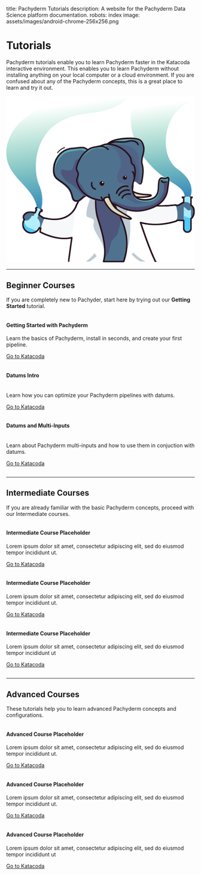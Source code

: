 title: Pachyderm Tutorials
description: A website for the Pachyderm Data Science platform documentation.
robots: index
image: assets/images/android-chrome-256x256.png
# Tutorials

Pachyderm tutorials enable you to learn Pachyderm faster in the Katacoda
interactive environment. This enables you to learn Pachyderm without
installing anything on your local computer or a cloud environment.
If you are confused about any of the Pachyderm concepts, this is 
a great place to learn and try it out.

<div class="images">
    <img src="../assets/professor-pachyderm.png" alt="Professor Pachyderm" class="center">
</div>

---

## Beginner Courses

If you are completely new to Pachyder, start here by trying out our
**Getting Started** tutorial.

<div class="row">
  <div class="column">
    <div class="card-square mdl-card mdl-shadow--2dp">
      <div class="mdl-card__title mdl-card--expand">
         <h4 class="mdl-card__title-text">Getting Started with Pachyderm</h4>
      </div>
      <div class="mdl-card__supporting-text">
        Learn the basics of Pachyderm, install in seconds, and create your first pipeline.
      </div>
      <div class="mdl-card__actions mdl-card--border">
          <p><a href="https://www.katacoda.com/pachyderm/scenarios/getting-started" class="mdl-button mdl-button--colored mdl-js-button mdl-js-ripple-effect">
          Go to Katacoda <i class="fa fa-external-link" aria-hidden="true"></i></a>
          </p>
      </div>
    </div>
  </div>
  <div class="column">
    <div class="card-square mdl-card mdl-shadow--2dp">
      <div class="mdl-card__title mdl-card--expand">
        <h4 class="mdl-card__title-text">Datums Intro <br> &nbsp;</h4>
      </div>
      <div class="mdl-card__supporting-text">
      Learn how you can optimize your Pachyderm pipelines with datums.
      </div>
      <div class="mdl-card__actions mdl-card--border">
          <p><a href="https://www.katacoda.com/pachyderm/scenarios/datum-intro" class="mdl-button mdl-button--colored mdl-js-button mdl-js-ripple-effect">
          Go to Katacoda <i class="fa fa-external-link" aria-hidden="true"></i>
          </a>
          </p>
       </div>
     </div>
  </div>
  <div class="column">
    <div class="card-square mdl-card mdl-shadow--2dp">
      <div class="mdl-card__title mdl-card--expand">
        <h4 class="mdl-card__title-text">Datums and Multi-Inputs<br>&nbsp;</h4>
      </div>
      <div class="mdl-card__supporting-text">
        Learn about Pachyderm multi-inputs and how to use them in conjuction with datums.
      </div>
      <div class="mdl-card__actions mdl-card--border">
          <p><a href="concepts/data-concepts/index.html" class="mdl-button mdl-button--colored mdl-js-button mdl-js-ripple-effect">
          Go to Katacoda <i class="fa fa-external-link" aria-hidden="true"></i>
          </a>
          </p>
      </div>
    </div>
  </div>
</div>

---

## Intermediate Courses

If you are already familiar with the basic Pachyderm concepts, proceed
with our Intermediate courses.

<div class="row">
  <div class="column">
    <div class="card-square mdl-card mdl-shadow--2dp">
      <div class="mdl-card__title mdl-card--expand">
        <h4 class="mdl-card__title-text">Intermediate Course Placeholder <br></h4>
      </div>
      <div class="mdl-card__supporting-text">
        Lorem ipsum dolor sit amet, consectetur adipiscing elit, sed do eiusmod tempor incididunt ut.
      </div>
      <div class="mdl-card__actions mdl-card--border">
           <p><a href="https://github.com/pachyderm/pachyderm/tree/master/examples/ml/hyperparameter" class="mdl-button mdl-button--colored mdl-js-button mdl-js-ripple-effect">
           Go to Katacoda <i class="fa fa-external-link" aria-hidden="true"></i>
           </a>
           </p>
      </div>
    </div>
  </div>
  <div class="column">
    <div class="card-square mdl-card mdl-shadow--2dp">
      <div class="mdl-card__title mdl-card--expand">
        <h4 class="mdl-card__title-text">Intermediate Course Placeholder <br></h4>
      </div>
      <div class="mdl-card__supporting-text">
        Lorem ipsum dolor sit amet, consectetur adipiscing elit, sed do eiusmod tempor incididunt ut.
      </div>
      <div class="mdl-card__actions mdl-card--border">
          <p><a href="how-tos/load-data-into-pachyderm" class="mdl-button mdl-button--colored mdl-js-button mdl-js-ripple-effect">
          Go to Katacoda <i class="fa fa-external-link" aria-hidden="true"></i>
          </a>
          </p>
      </div>
    </div>
  </div>
  <div class="column">
     <div class="card-square mdl-card mdl-shadow--2dp">
     <div class="mdl-card__title mdl-card--expand">
         <h4 class="mdl-card__title-text">Intermediate Course Placeholder <br></h4>
       </div>
       <div class="mdl-card__supporting-text">
       Lorem ipsum dolor sit amet, consectetur adipiscing elit, sed do eiusmod tempor incididunt ut
       </div>
       <div class="mdl-card__actions mdl-card--border">
           <p><a href="how-tos/splitting-data/splitting" class="mdl-button mdl-button--colored mdl-js-button mdl-js-ripple-effect">
           Go to Katacoda <i class="fa fa-external-link" aria-hidden="true"></i>
           </a>
           </p>
       </div>
     </div>
   </div>
</div>

---

## Advanced Courses

These tutorials help you to learn advanced Pachyderm concepts and configurations.

<div class="row">
  <div class="column">
    <div class="card-square mdl-card mdl-shadow--2dp">
      <div class="mdl-card__title mdl-card--expand">
        <h4 class="mdl-card__title-text">Advanced Course Placeholder <br></h4>
      </div>
      <div class="mdl-card__supporting-text">
        Lorem ipsum dolor sit amet, consectetur adipiscing elit, sed do eiusmod tempor incididunt ut.
      </div>
      <div class="mdl-card__actions mdl-card--border">
           <p><a href="https://github.com/pachyderm/pachyderm/tree/master/examples/ml/hyperparameter" class="mdl-button mdl-button--colored mdl-js-button mdl-js-ripple-effect">
           Go to Katacoda <i class="fa fa-external-link" aria-hidden="true"></i>
           </a>
           </p>
      </div>
    </div>
  </div>
  <div class="column">
    <div class="card-square mdl-card mdl-shadow--2dp">
      <div class="mdl-card__title mdl-card--expand">
        <h4 class="mdl-card__title-text">Advanced Course Placeholder <br></h4>
      </div>
      <div class="mdl-card__supporting-text">
        Lorem ipsum dolor sit amet, consectetur adipiscing elit, sed do eiusmod tempor incididunt ut.
      </div>
      <div class="mdl-card__actions mdl-card--border">
          <p><a href="how-tos/load-data-into-pachyderm" class="mdl-button mdl-button--colored mdl-js-button mdl-js-ripple-effect">
          Go to Katacoda <i class="fa fa-external-link" aria-hidden="true"></i>
          </a>
          </p>
      </div>
    </div>
  </div>
  <div class="column">
     <div class="card-square mdl-card mdl-shadow--2dp">
     <div class="mdl-card__title mdl-card--expand">
         <h4 class="mdl-card__title-text">Advanced Course Placeholder <br></h4>
       </div>
       <div class="mdl-card__supporting-text">
       Lorem ipsum dolor sit amet, consectetur adipiscing elit, sed do eiusmod tempor incididunt ut
       </div>
       <div class="mdl-card__actions mdl-card--border">
           <p><a href="how-tos/splitting-data/splitting" class="mdl-button mdl-button--colored mdl-js-button mdl-js-ripple-effect">
           Go to Katacoda <i class="fa fa-external-link" aria-hidden="true"></i>
           </a>
           </p>
       </div>
     </div>
   </div>
</div>
